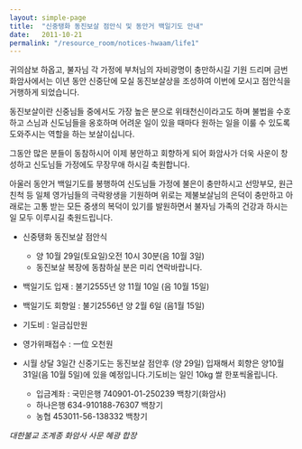 ```yaml
---
layout: simple-page
title:  "신중탱화 동진보살 점안식 및 동안거 백일기도 안내"
date:   2011-10-21
permalink: "/resource_room/notices-hwaam/life1"
---
```


귀의삼보 하옵고,
불자님 각 가정에 부처님의 자비광명이 충만하시길 기원 드리며 금번 화암사에서는 이년 동안 신중단에 모실 동진보살상을 조성하여 이번에 모시고 점안식을 거행하게 되었습니다.

동진보살이란 신중님들 중에서도 가장 높은 분으로 위태천신이라고도 하며 불법을 수호하고 스님과 신도님들을 옹호하며 어려운 일이 있을 때마다 원하는 일을 이룰 수 있도록 도와주시는 역할을 하는 보살이십니다.

그동안 많은 분들이 동참하시어 이제 봉안하고 회향하게 되어 화암사가 더욱 사운이 창성하고 신도님들 가정에도 무장무애 하시길 축원합니다.

아울러 동안거 백일기도를 봉행하여 신도님들 가정에 불은이 충만하시고 선망부모, 원근친척 등 일체 영가님들의 극락왕생을 기원하며 위로는 제불보살님의 은덕이 충만하고 아래로는 고통 받는 모든 중생의 복덕이 있기를 발원하면서 불자님 가족의 건강과 하시는 일 모두 이루시길 축원드립니다.
 
* 신중탱화 동진보살 점안식
    - 양 10월 29일(토요일)오전 10시 30분(음 10월 3일) 
    - 동진보살 복장에 동참하실 분은 미리 연락바랍니다.
* 백일기도 입재 : 불기2555년 양 11월 10일 (음 10월 15일)
* 백일기도 회향일 : 불기2556년 양 2월 6일 (음1월 15일)
* 기도비 : 일금십만원
* 영가위패접수 : 一位 오천원

* 시월 상달 3일간 신중기도는 동진보살 점안후 (양 29일) 입재해서 회향은 양10월 31일(음 10월 5일)에 있을 예정입니다.기도비는 일인 10kg 쌀 한포씩올립니다.
    - 입금계좌 : 국민은행 740901-01-250239 백창기(화암사)
    - 하나은행 634-910188-76307 백창기
    - 농협 453011-56-138332 백창기
 
 
*대한불교 조계종 화암사 사문 혜광 합장*
